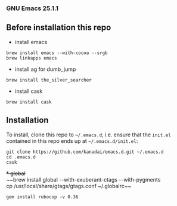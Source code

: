 ### GNU Emacs 25.1.1

## Before installation this repo
* install emacs
```
brew install emacs --with-cocoa --srgb
brew linkapps emacs
```
* install ag for dumb_jump
```
brew install the_silver_searcher
```

* install cask
```
brew install cask
```

## Installation

To install, clone this repo to `~/.emacs.d`, i.e. ensure that the
`init.el` contained in this repo ends up at `~/.emacs.d/init.el`:

```
git clone https://github.com/kanadai/emacs.d.git ~/.emacs.d
cd .emacs.d
cask
```

~~* global~~  
~~brew install global --with-exuberant-ctags --with-pygments  
cp /usr/local/share/gtags/gtags.conf ~/.globalrc~~  

```
gem install rubocop -v 0.36 
```

